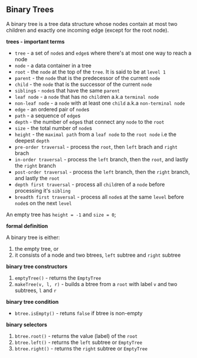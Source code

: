 ## Binary Trees

A binary tree is a tree data structure whose nodes contain at most two 
children and exactly one incoming edge (except for the root node).

**trees - important terms**

- `tree` - a set of `node`s and `edge`s where there's at most one way to reach a node
- `node` - a data container in a tree
- `root` - the `node` at the top of the `tree`. It is said to be at `level 1`
- `parent` - the `node` that is the predecessor of the current `node`
- `child` - the `node` that is the successor of the current `node`
- `sibling`s - `node`s that have the same `parent`
- `leaf node` - a `node` that has no `child`ren a.k.a `terminal node`
- `non-leaf node` - a `node` with at least one `child` a.k.a `non-terminal node`
- `edge` - an ordered pair of `node`s
- `path` - a sequence of `edge`s
- `depth` - the number of `edge`s that connect any `node` to the `root`
- `size` - the total number of `node`s
- `height` - the `maximal path` from a `leaf node` to the `root node` i.e the deepest `depth`
- `pre-order traversal` - process the `root`, then `left` brach and `right` brach
- `in-order traversal` - process the `left` branch, then the `root`, and lastly the `right` branch
- `post-order traversal` - process the `left` branch, then the `right` branch, and lastly the `root`
- `depth first traversal` - process all `child`ren of a `node` before processing it's `sibling`
- `breadth first traversal` - process all `node`s at the same `level` before `node`s on the next `level`

An empty tree has `height = -1` and `size = 0`;

**formal definition**

A binary tree is either:
1. the empty tree, or
2. it consists of a node and two btrees, `left` subtree and `right` subtree

**binary tree constructors**

1. `emptyTree()` - returns the `EmptyTree`
2. `makeTree(v, l, r)` - builds a btree from a `root` with label `v` and two subtrees, 
`l` and `r`

**binary tree condition**

- `btree.isEmpty()` - retuns `false` if btree is non-empty
 
**binary selectors**

1. `btree.root()` - returns the value (label) of the `root`
2. `btree.left()` - returns the `left` subtree or `EmptyTree`
3. `btree.right()` - returns the `right` subtree or `EmptyTree`